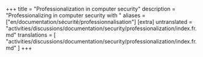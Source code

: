 +++
title = "Professionalization in computer security"
description = "Professionalizing in computer security with "
aliases = ["en/documentation/sécurité/professionnalisation"]
[extra]
untranslated = "activities/discussions/documentation/security/professionalization/index.fr.md"
translations = [
    "activities/discussions/documentation/security/professionalization/index.fr.md"
]
+++

